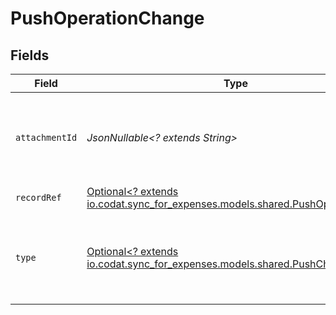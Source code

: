 # PushOperationChange


## Fields

| Field                                                                                                                    | Type                                                                                                                     | Required                                                                                                                 | Description                                                                                                              |
| ------------------------------------------------------------------------------------------------------------------------ | ------------------------------------------------------------------------------------------------------------------------ | ------------------------------------------------------------------------------------------------------------------------ | ------------------------------------------------------------------------------------------------------------------------ |
| `attachmentId`                                                                                                           | *JsonNullable<? extends String>*                                                                                         | :heavy_minus_sign:                                                                                                       | Unique identifier for the attachment created otherwise null.                                                             |
| `recordRef`                                                                                                              | [Optional<? extends io.codat.sync_for_expenses.models.shared.PushOperationRef>](../../models/shared/PushOperationRef.md) | :heavy_minus_sign:                                                                                                       | N/A                                                                                                                      |
| `type`                                                                                                                   | [Optional<? extends io.codat.sync_for_expenses.models.shared.PushChangeType>](../../models/shared/PushChangeType.md)     | :heavy_minus_sign:                                                                                                       | Type of change being applied to record in third party platform.                                                          |